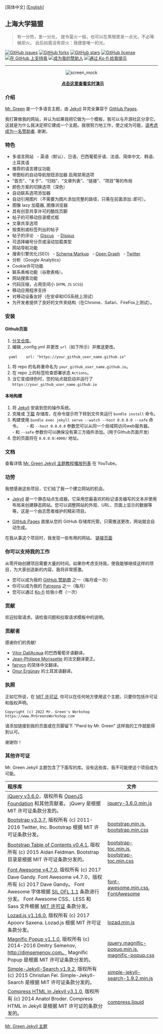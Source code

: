 [简体中文] [[English](https://github.com/MrGreensWorkshop/MrGreen-JekyllTheme/blob/main/README.md#readme)]

## 上海大学猫盟

> 有一分热，发一分光，
> 就令萤火一般，也可以在黑暗里发一点光，不必等候炬火。
> 此后如竟没有炬火：我便是唯一的光。

<!-- readme -->

[<img src="https://img.shields.io/github/issues/MrGreensWorkshop/MrGreen-JekyllTheme" alt="GitHub issues" data-no-image-viewer>](https://github.com/MrGreensWorkshop/MrGreen-JekyllTheme/issues)
[<img src="https://img.shields.io/github/forks/MrGreensWorkshop/MrGreen-JekyllTheme?style=flat" alt="GitHub forks" data-no-image-viewer>](https://github.com/MrGreensWorkshop/MrGreen-JekyllTheme/blob/main/README.md#readme)
[<img src="https://img.shields.io/github/stars/MrGreensWorkshop/MrGreen-JekyllTheme?style=flat" alt="GitHub stars" data-no-image-viewer>](https://github.com/MrGreensWorkshop/MrGreen-JekyllTheme/blob/main/README.md#readme)
[<img src="https://img.shields.io/github/license/MrGreensWorkshop/MrGreen-JekyllTheme" alt="GitHub license" data-no-image-viewer>](https://github.com/MrGreensWorkshop/MrGreen-JekyllTheme/blob/main/LICENSE.txt)
[<img src="https://shields.io/badge/Github%20Sponsors-Support%20me-blue?logo=GitHub+Sponsors" alt="在 GitHub 上支持我" data-no-image-viewer>](https://github.com/sponsors/MrGreensWorkshop "在 GitHub 上支持我")
[<img src="https://shields.io/badge/Patreon-Support%20me-blue?logo=Patreon" alt="成为我的赞助人" data-no-image-viewer>](https://patreon.com/MrGreensWorkshop "成为我的赞助人")
[<img src="https://shields.io/badge/Ko--fi-Tip%20me-blue?logo=kofi" alt="通过 Ko-fi 给我提示" data-no-image-viewer>](https://ko-fi.com/MrGreensWorkshop "通过 Ko-fi 给我提示")

---

<div align="center">
  <img src="https://jekyll-theme-mrgreen-demo.mrgreensworkshop.com/assets/img/posts/mock1.jpg" max-height="500" alt="screen_mock">
  <br><br>
  <a href="https://jekyll-theme-mrgreen-demo.mrgreensworkshop.com/zh" style="font-weight: bold;" >点击这里查看实时演示</a>
</div>


### 介绍

<!-- outline-start -->

[Mr. Green](https://github.com/MrGreensWorkshop/MrGreen-JekyllTheme) 是一个多语言主题，由 [Jekyll](https://jekyllrb.com/) 并完全兼容于 [GitHub Pages](https://pages.github.com/).

<!-- outline-end -->

我打算做我的网站，并认为如果我把它做为一个模板，我可以与开源社区分享它。这就是为什么我决定把它建成一个主题。我很努力地工作，使之成为可能，[请考虑成为一名赞助者](#你可以支持我的工作). 谢谢。

### 特色

- 多语言网站
  - 英语（默认）、日语、巴西葡萄牙语、法语、简体中文、韩语、土耳其语
- 推荐的语言建议功能
- 带图标的自动导航按钮添加器 启用禁用选项
- “首页”、“关于”、“归档”、“文章列表”、“链接”、“项目”等的布局
- 颜色方案的切换选项（深色）
- 自动联系选项添加器
- 自动引用图片（不需要为图片添加完整的路径，只需在前面添加`:`即可）。
- 图像 lazy 加载器, 图像浏览器
- 具有创意共享许可的酷炫页脚
- 帖子的可移动目录模式框
- 文章共享选项
- 按类别或标签列出的帖子
- 帖子的评论
  - [Giscus](https://giscus.app)
  - [Disqus](https://disqus.com)
- 可选择编号分页或滚动加载类型
- 网站导航功能
- 搜索引擎优化(SEO)
  - [Schema Markup](https://schema.org)
  - [Open Graph](https://ogp.me/)
  - [Twitter](https://developer.twitter.com/en/docs/twitter-for-websites/cards/overview/summary)
- 分析（Google Analytics）
- Cookie许可功能
- 联系表格功能（谷歌表格）。
- 网站搜索功能
- 代码压缩，占用空间小 (`HTML` `JS` `SCSS`)
- 移动应用程序支持
- 对移动设备友好（在安卓和IOS系统上测试）
- 为开发者提供了良好的文件夹结构（在Chrome、Safari、FireFox上测试）。

### 安装

#### Github页面

1. [分叉仓库](https://github.com/MrGreensWorkshop/MrGreen-JekyllTheme/fork)。
1. 编辑 \_config.yml 并更改 `url`（如下所示）并推送更改。

   ```yaml
   url: "https://your_github_user_name.github.io"
   ```

1. 将 repo 的名称重命名为 `your_github_user_name.github.io`。
1. 在 repo 上的标签检查部署状态 `Actions`。
1. 当它变成绿色时，您的站点就启动并运行了 `https://your_github_user_name.github.io`

#### 本地构建

1. 将 [Jekyll](https://jekyllrb.com/docs/installation/) 安装到您的操作系统。
1. 克隆或 [下载](https://github.com/MrGreensWorkshop/MrGreen-JekyllTheme/releases/latest) 存储库，在命令提示符下转到文件夹运行 `bundle install` 命令。
1. 构建使用 `bundle exec jekyll serve --watch --host 0.0.0.0 --safe` 命令。
    - 和 `--host 0.0.0.0` 参数您可以从同一个局域网访问web服务器。
    - 和 `--safe` 参数你可以确保没有第三方插件添加。(用于Github页面开发)
1. 您的页面将在 `0.0.0.0:4000/` 地址。

### 文档

查看详情 [Mr. Green Jekyll 主题教程播放列表](https://www.youtube.com/playlist?list=PLAymxPbYHgl-fFy5can7uZBMJtFWVcphD) 在 YouTube。

### 功劳

我想感谢这些项目，它们给了我一个建立网站的机会。

- [Jekyll](https://jekyllrb.com/) 是一个静态站点生成器。它采用您最喜欢的标记语言编写的文本并使用布局来创建静态网站。您可以调整网站的外观、URL、页面上显示的数据等等。这是一个由志愿者维护的精彩项目。

- [GitHub Pages](https://pages.github.com/) 直接从您的 GitHub 存储库托管。只需推送更改，网站就会自动生成。

在我从事这个项目时，我发现一些有用的网站。 [链接页面](https://jekyll-theme-mrgreen-demo.mrgreensworkshop.com/tabs/links.html)

### 你可以支持我的工作

从零开始创建项目需要大量的时间。如果你考虑支持我，使我能够继续这样的项目，为大家创造新的内容，我将非常感激。

- 您可以成为我的 [GitHub 赞助商](https://github.com/sponsors/MrGreensWorkshop "在 GitHub 上支持我") 之一（每月或一次）
- 你可以成为我的 [Patreons](https://patreon.com/MrGreensWorkshop "成为我的赞助人") 之一（每月）
- 您可以通过 [Ko-fi](https://ko-fi.com/MrGreensWorkshop "通过 Ko-fi 给我提示") 给我小费（一次）

### 贡献

欢迎拉取请求。请检查问题和拉取请求模板中的说明。

### 贡献者

感谢你们的贡献!

- [Vitor DallAcqua](https://github.com/fandangos) 的巴西葡萄牙语翻译。
- [Jean-Philippe Morissette](https://github.com/JPMorissette) 的法文翻译更正。
- [fairycn](https://github.com/fairycn) 的简体中文翻译。
- [Onur Ergünay](https://github.com/onurergunay) 的土耳其语翻译。

### 执照

正如它所说，在 [MIT 许可证](https://github.com/MrGreensWorkshop/MrGreen-JekyllTheme/blob/main/LICENSE.txt), 你可以在任何地方使用这个主题，只要你包括许可证和版权声明。

`Copyright (c) 2022 Mr. Green's Workshop https://www.MrGreensWorkshop.com`

请添加链接到我的页面或在页脚留下 "Pwrd by Mr. Green" 这样我的工作就能得到认可。

谢谢你！

### 其他许可证

Mr. Green Jekyll 主题包含了下面写的库。没有这些库，我不可能使这个项目成为可能。

| 程序库                              | 文件 |
| :----------------------------------- | ---- |
| [jQuery v3.6.0](https://github.com/jquery/jquery/tree/3.6.0)，版权所有 [OpenJS Foundation](https://openjsf.org) 和其他贡献者。 jQuery 是根据 MIT 许可证条款分发的。 | [jquery-3.6.0.min.js](https://github.com/MrGreensWorkshop/MrGreen-JekyllTheme/blob/main/assets/js/jquery-3.6.0.min.js) |
| [Bootstrap v3.3.7](https://github.com/twbs/bootstrap/tree/v3.3.7), 版权所有 (c) 2011-2016 Twitter, Inc. Bootstrap 根据 MIT 许可证条款分发。 | [bootstrap.min.js](https://github.com/MrGreensWorkshop/MrGreen-JekyllTheme/blob/main/assets/js/bootstrap.min.js), [bootstrap.min.css](assets/css/bootstrap.min.css) |
| [Bootstrap Table of Contents v0.4.1](https://github.com/afeld/bootstrap-toc/tree/v0.4.1), 版权所有 (c) 2015 Aidan Feldman. Bootstrap 目录是根据 MIT 许可证条款分发的。 | [bootstrap-toc.min.js](https://github.com/MrGreensWorkshop/MrGreen-JekyllTheme/blob/main/assets/js/bootstrap-toc.min.js), [bootstrap-toc.min.css](assets/css/bootstrap-toc.min.css) |
| [Font Awesome v4.7.0](https://github.com/FortAwesome/Font-Awesome/tree/v4.7.0), 版权所有 (c) 2017 Dave Gandy. Font Awesome v4.7.0，版权所有 (c) 2017 Dave Gandy。 Font Awesome 字体根据 [SIL OFL 1.1](http://scripts.sil.org/OFL) 条款进行分发。 Font Awesome CSS、LESS 和 Sass 文件根据 [MIT 许可证](https://opensource.org/licenses/mit-license.html) 条款分发。| [font-awesome.min.css](https://github.com/MrGreensWorkshop/MrGreen-JekyllTheme/blob/main/assets/css/font-awesome.min.css), [FontAwesome](https://github.com/MrGreensWorkshop/MrGreen-JekyllTheme/blob/main/assets/fonts/) |
| [Lozad.js v1.16.0](https://github.com/ApoorvSaxena/lozad.js/tree/v1.16.0), 版权所有 (c) 2017 Apoorv Saxena. Lozad.js 根据 MIT 许可证条款分发。 | [lozad.min.js](https://github.com/MrGreensWorkshop/MrGreen-JekyllTheme/blob/main/assets/js/lozad.min.js) |
| [Magnific Popup v1.1.0](https://github.com/dimsemenov/Magnific-Popup/tree/1.1.0), 版权所有 (c) 2014-2016 Dmitry Semenov, http://dimsemenov.com。 Magnific Popup 是根据 MIT 许可证条款分发的。 | [jquery.magnific-popup.min.js](https://github.com/MrGreensWorkshop/MrGreen-JekyllTheme/blob/main/assets/js/jquery.magnific-popup.min.js), [magnific-popup.css](assets/css/magnific-popup.css) |
| [Simple-Jekyll-Search v1.9.2](https://github.com/christian-fei/Simple-Jekyll-Search/tree/v1.9.2), 版权所有 (c) 2015 Christian Fei. Simple-Jekyll-Search 是根据 MIT 许可证条款分发的。 | [simple-jekyll-search-1.9.2.min.js](https://github.com/MrGreensWorkshop/MrGreen-JekyllTheme/blob/main/assets/js/simple-jekyll-search-1.9.2.min.js) |
| [Compress HTML in Jekyll v3.1.0](https://github.com/penibelst/jekyll-compress-html/tree/v3.1.0), 版权所有 (c) 2014 Anatol Broder. Compress HTML in Jekyll 是根据 MIT 许可证的条款分发的。 | [compress.liquid](https://github.com/MrGreensWorkshop/MrGreen-JekyllTheme/blob/main/_layouts/util/compress.liquid) |

[Mr. Green Jekyll 主题](https://github.com/MrGreensWorkshop/MrGreen-JekyllTheme)
